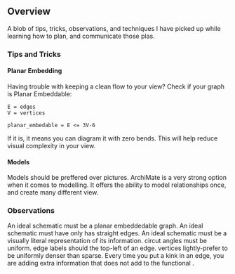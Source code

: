 ## Overview

A blob of tips, tricks, observations, and techniques I have picked up while learning how to plan, and communicate those plas.

### Tips and Tricks
#### Planar Embedding
Having trouble with keeping a clean flow to your view?
Check if your graph is Planar Embeddable:
```
E = edges
V = vertices
 
planar_embedable = E <= 3V-6 
```
If it is, it means you can diagram it with zero bends. This will help reduce visual complexity in your view.

#### Models
Models should be preffered over pictures.
ArchiMate is a very strong option when it comes to modelling.
It offers the ability to model relationships once, and create many different view.

### Observations

An ideal schematic must be a planar embeddedable graph.
An ideal schematic must have only has straight edges.
An ideal schematic must be a visually literal representation of its information.
circut angles must be uniform.
edge labels should the top-left of an edge.
vertices lightly-prefer to be uniformly denser than sparse. 
Every time you put a kink in an edge, you are adding extra information that does not add to the functional .
